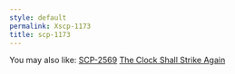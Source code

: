 ```yaml
---
style: default
permalink: Xscp-1173
title: scp-1173
---
```

You may also like:
[SCP-2569](http://scp-wiki.net/scp-2569)
[The Clock Shall Strike Again](http://scp-wiki.net/the-clock-shall-strike-again)